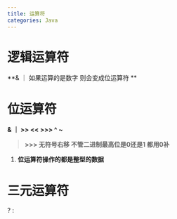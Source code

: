 ```yaml
---
title: 运算符
categories: Java
---
```




# 逻辑运算符

**& ｜ 如果运算的是数字 则会变成位运算符 **

# 位运算符

**& ｜ >> << >>> ^ ~**

> **>>> 无符号右移 不管二进制最高位是0还是1 都用0补**

1. **位运算符操作的都是整型的数据**

# 三元运算符

? :

